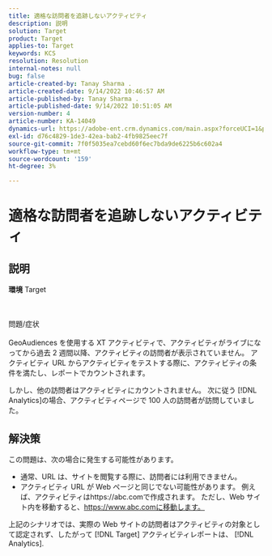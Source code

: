 ```yaml
---
title: 適格な訪問者を追跡しないアクティビティ
description: 説明
solution: Target
product: Target
applies-to: Target
keywords: KCS
resolution: Resolution
internal-notes: null
bug: false
article-created-by: Tanay Sharma .
article-created-date: 9/14/2022 10:46:57 AM
article-published-by: Tanay Sharma .
article-published-date: 9/14/2022 10:51:05 AM
version-number: 4
article-number: KA-14049
dynamics-url: https://adobe-ent.crm.dynamics.com/main.aspx?forceUCI=1&pagetype=entityrecord&etn=knowledgearticle&id=eb27b88a-1a34-ed11-9db1-002248086735
exl-id: d76c4829-1de3-42ea-bab2-4fb9825eec7f
source-git-commit: 7f0f5035ea7cebd60f6ec7bda9de6225b6c602a4
workflow-type: tm+mt
source-wordcount: '159'
ht-degree: 3%

---
```


# 適格な訪問者を追跡しないアクティビティ

## 説明

<b>環境</b>
Target


<br><br>問題/症状<br><br>
GeoAudiences を使用する XT アクティビティで、アクティビティがライブになってから過去 2 週間以降、アクティビティの訪問者が表示されていません。 アクティビティ URL からアクティビティをテストする際に、アクティビティの条件を満たし、レポートでカウントされます。



しかし、他の訪問者はアクティビティにカウントされません。 次に従う [!DNL Analytics]の場合、アクティビティページで 100 人の訪問者が訪問していました。

## 解決策


この問題は、次の場合に発生する可能性があります。

- 通常、URL は、サイトを閲覧する際に、訪問者には利用できません。
- アクティビティ URL が Web ページと同じでない可能性があります。 例えば、アクティビティはhttps://abc.comで作成されます。 ただし、Web サイト内を移動すると、https://www.abc.comに移動します。


上記のシナリオでは、実際の Web サイトの訪問者はアクティビティの対象として認定されず、したがって [!DNL Target] アクティビティレポートは、 [!DNL Analytics].
